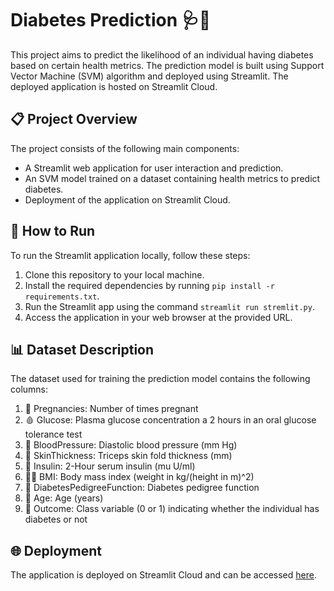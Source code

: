 # Diabetes Prediction 🩺💉

This project aims to predict the likelihood of an individual having diabetes based on certain health metrics. The prediction model is built using Support Vector Machine (SVM) algorithm and deployed using Streamlit. The deployed application is hosted on Streamlit Cloud.

## 📋 Project Overview
The project consists of the following main components:
- A Streamlit web application for user interaction and prediction.
- An SVM model trained on a dataset containing health metrics to predict diabetes.
- Deployment of the application on Streamlit Cloud.

## 🚀 How to Run
To run the Streamlit application locally, follow these steps:
1. Clone this repository to your local machine.
2. Install the required dependencies by running `pip install -r requirements.txt`.
3. Run the Streamlit app using the command `streamlit run stremlit.py`.
4. Access the application in your web browser at the provided URL.

## 📊 Dataset Description
The dataset used for training the prediction model contains the following columns:
1. 👶 Pregnancies: Number of times pregnant
2. 🩸 Glucose: Plasma glucose concentration a 2 hours in an oral glucose tolerance test
3. 💓 BloodPressure: Diastolic blood pressure (mm Hg)
4. 📏 SkinThickness: Triceps skin fold thickness (mm)
5. 💉 Insulin: 2-Hour serum insulin (mu U/ml)
6. 🏋️‍♀️ BMI: Body mass index (weight in kg/(height in m)^2)
7. 🧬 DiabetesPedigreeFunction: Diabetes pedigree function
8. 🎂 Age: Age (years)
9. 🎯 Outcome: Class variable (0 or 1) indicating whether the individual has diabetes or not

## 🌐 Deployment
The application is deployed on Streamlit Cloud and can be accessed [here](https://diabetes-prediction-app-hqukd6c7bfeei5xyclj4tx.streamlit.app/).
